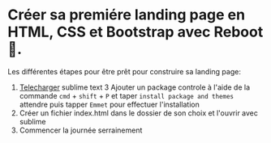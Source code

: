 Créer sa premiére landing page en HTML, CSS et Bootstrap avec Reboot 🚀.
=======================================================================
Les différentes étapes pour être prêt pour construire sa landing page:

1. [Telecharger](https://www.sublimetext.com/3) sublime text 3
Ajouter un package controle à l'aide de la commande `cmd` + `shift` + `P` et taper `install package and themes` attendre puis tapper `Emmet` pour effectuer l'installation
2. Créer un fichier index.html dans le dossier de son choix et l'ouvrir avec sublime
3. Commencer la journée serrainement
